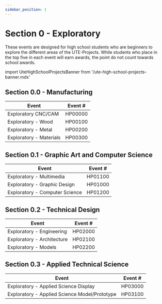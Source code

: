 ```yaml
---
sidebar_position: 1
---
```


# Section 0 - Exploratory

These events are designed for high school students who are beginners to explore the different areas of the UTE-Projects. While students who place in the top five in each event will earn awards, the point do not count towards school awards.

import UteHighSchoolProjectsBanner from '/ute-high-school-projects-banner.mdx'

<UteHighSchoolProjectsBanner />

## Section 0.0 - Manufacturing

| Event                   | Event # |
| ----------------------- | ------- |
| Exploratory CNC/CAM     | HP00000 |
| Exploratory - Wood      | HP00100 |
| Exploratory - Metal     | HP00200 |
| Exploratory - Materials | HP00300 |

## Section 0.1 - Graphic Art and Computer Science

| Event                          | Event # |
| ------------------------------ | ------- |
| Exploratory - Multimedia       | HP01100 |
| Exploratory - Graphic Design   | HP01000 |
| Exploratory - Computer Science | HP01200 |

## Section 0.2 - Technical Design

| Event                      | Event # |
| -------------------------- | ------- |
| Exploratory - Engineering  | HP02000 |
| Exploratory - Architecture | HP02100 |
| Exploratory - Models       | HP02200 |

## Section 0.3 - Applied Technical Science

| Event                                         | Event # |
| --------------------------------------------- | ------- |
| Exploratory - Applied Science Display         | HP03000 |
| Exploratory - Applied Science Model/Prototype | HP03100 |
